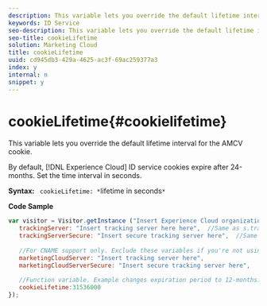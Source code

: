 ```yaml
---
description: This variable lets you override the default lifetime interval for the AMCV cookie.
keywords: ID Service
seo-description: This variable lets you override the default lifetime interval for the AMCV cookie.
seo-title: cookieLifetime
solution: Marketing Cloud
title: cookieLifetime
uuid: cd945db3-429a-4625-ac3f-69ac259377a3
index: y
internal: n
snippet: y
---
```


# cookieLifetime{#cookielifetime}

This variable lets you override the default lifetime interval for the AMCV cookie.

 By default, [!DNL Experience Cloud] ID service cookies expire after 24-months. Set the time interval in seconds.

**Syntax:** ` cookieLifetime: *`lifetime in seconds`*`

**Code Sample**

```js
var visitor = Visitor.getInstance ("Insert Experience Cloud organization ID here",{ 
   trackingServer: "Insert tracking server here here",  //Same as s.trackingServer 
   trackingServerSecure: "Insert secure tracking server here",  //Same as s.trackingServerSecure 
 
   //For CNAME support only. Exclude these variables if you're not using CNAME 
   marketingCloudServer: "Insert tracking server here", 
   marketingCloudServerSecure: "Insert secure tracking server here", 
 
   //Function variable. Example changes expiration period to 12-months. 
   cookieLifetime:31536000 
});
```

